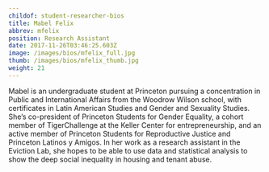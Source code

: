 ```yaml
---
childof: student-researcher-bios
title: Mabel Felix  
abbrev: mfelix
position: Research Assistant
date: 2017-11-26T03:46:25.603Z
image: /images/bios/mfelix_full.jpg
thumb: /images/bios/mfelix_thumb.jpg
weight: 21
---
```

Mabel is an undergraduate student at Princeton pursuing a concentration in Public and International Affairs from the Woodrow Wilson school, with certificates in Latin American Studies and Gender and Sexuality Studies. She’s co-president of Princeton Students for Gender Equality, a cohort member of TigerChallenge at the Keller Center for entrepreneurship, and an active member of Princeton Students for Reproductive Justice and Princeton Latinos y Amigos. In her work as a research assistant in the Eviction Lab, she hopes to be able to use data and statistical analysis to show the deep social inequality in housing and tenant abuse.